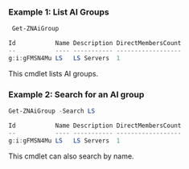 ### Example 1: List AI Groups
```powershell
 Get-ZNAiGroup

Id           Name Description DirectMembersCount
--           ---- ----------- ------------------
g:i:gFMSN4Mu LS   LS Servers  1
```

This cmdlet lists AI groups.

### Example 2: Search for an AI group
```powershell
Get-ZNAiGroup -Search LS

Id           Name Description DirectMembersCount
--           ---- ----------- ------------------
g:i:gFMSN4Mu LS   LS Servers  1
```

This cmdlet can also search by name.
